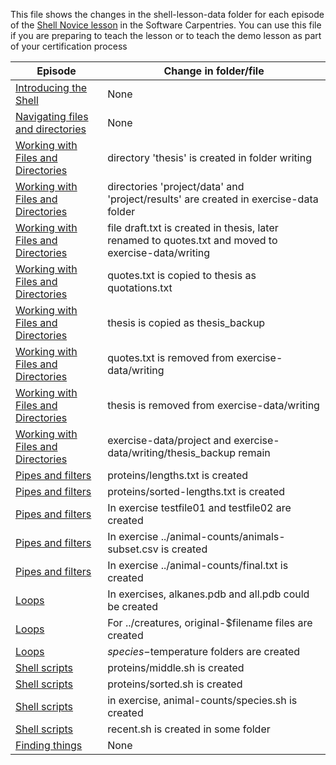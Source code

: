 This file shows the changes in the shell-lesson-data folder for each episode of the [Shell Novice lesson](https://swcarpentry.github.io/shell-novice/) in the Software Carpentries.
You can use this file if you are preparing to teach the lesson or to teach the demo lesson as part of your certification process

|Episode | Change in folder/file |
| --- | --- |
| [Introducing the Shell](https://swcarpentry.github.io/shell-novice/01-intro/index.html) | None |
| [Navigating files and directories](https://swcarpentry.github.io/shell-novice/02-filedir/index.html) | None |
| [Working with Files and Directories](https://swcarpentry.github.io/shell-novice/03-create/index.html) | directory 'thesis' is created in folder writing|
|[Working with Files and Directories](https://swcarpentry.github.io/shell-novice/03-create/index.html) | directories 'project/data' and 'project/results' are created in exercise-data folder|
| [Working with Files and Directories](https://swcarpentry.github.io/shell-novice/03-create/index.html) | file draft.txt is created in thesis, later renamed to quotes.txt and moved to exercise-data/writing |
| [Working with Files and Directories](https://swcarpentry.github.io/shell-novice/03-create/index.html) | quotes.txt is copied to thesis as quotations.txt |
| [Working with Files and Directories](https://swcarpentry.github.io/shell-novice/03-create/index.html) | thesis is copied as thesis_backup |
| [Working with Files and Directories](https://swcarpentry.github.io/shell-novice/03-create/index.html) | quotes.txt is removed from exercise-data/writing |
| [Working with Files and Directories](https://swcarpentry.github.io/shell-novice/03-create/index.html) | thesis is removed from exercise-data/writing |
| [Working with Files and Directories](https://swcarpentry.github.io/shell-novice/03-create/index.html) | exercise-data/project and exercise-data/writing/thesis_backup remain |
| [Pipes and filters](https://swcarpentry.github.io/shell-novice/04-pipefilter/index.html) | proteins/lengths.txt is created |
| [Pipes and filters](https://swcarpentry.github.io/shell-novice/04-pipefilter/index.html) | proteins/sorted-lengths.txt is created |
| [Pipes and filters](https://swcarpentry.github.io/shell-novice/04-pipefilter/index.html) | In exercise testfile01 and testfile02 are created |
| [Pipes and filters](https://swcarpentry.github.io/shell-novice/04-pipefilter/index.html) | In exercise ../animal-counts/animals-subset.csv is created |
| [Pipes and filters](https://swcarpentry.github.io/shell-novice/04-pipefilter/index.html) | In exercise ../animal-counts/final.txt is created |
| [Loops](https://swcarpentry.github.io/shell-novice/05-loop/index.html) | In exercises, alkanes.pdb and all.pdb could be created |
| [Loops](https://swcarpentry.github.io/shell-novice/05-loop/index.html) | For ../creatures, original-$filename files are created |
| [Loops](https://swcarpentry.github.io/shell-novice/05-loop/index.html) | $species-$temperature folders are created |
| [Shell scripts](https://swcarpentry.github.io/shell-novice/06-script/index.html) | proteins/middle.sh is created |
| [Shell scripts](https://swcarpentry.github.io/shell-novice/06-script/index.html) | proteins/sorted.sh is created |
| [Shell scripts](https://swcarpentry.github.io/shell-novice/06-script/index.html) | in exercise, animal-counts/species.sh is created |
| [Shell scripts](https://swcarpentry.github.io/shell-novice/06-script/index.html) | recent.sh is created in some folder |
| [Finding things](https://swcarpentry.github.io/shell-novice/07-find/index.html) | None |

